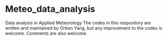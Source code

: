 # Meteo_data_analysis
Data analysis in Applied Meteorology
The codes in this respository are written and maintained by Orben Yang, but any improvement to the codes is welcome. 
Comments are also welcome.
